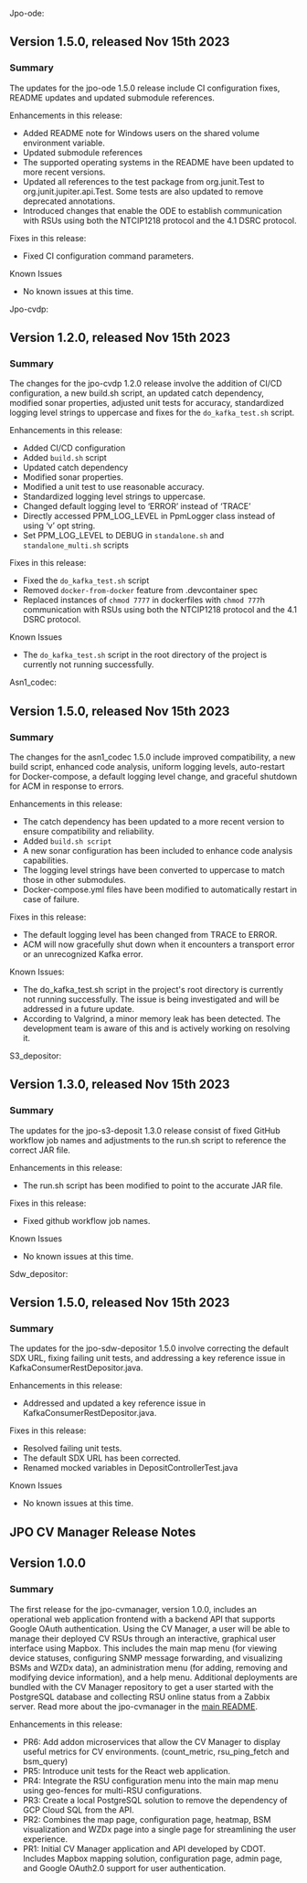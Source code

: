 Jpo-ode:

Version 1.5.0, released Nov 15th 2023
----------------------------------------

### **Summary**
The updates for the jpo-ode 1.5.0 release include CI configuration fixes, README updates and updated submodule references.

Enhancements in this release:
- Added README note for Windows users on the shared volume environment variable.
- Updated submodule references
- The supported operating systems in the README have been updated to more recent versions.
- Updated all references to the test package from org.junit.Test to org.junit.jupiter.api.Test. Some tests are also updated to remove deprecated annotations.
- Introduced changes that enable the ODE to establish communication with RSUs using both the NTCIP1218 protocol and the 4.1 DSRC protocol.

Fixes in this release:
- Fixed CI configuration command parameters.

Known Issues
- No known issues at this time.


Jpo-cvdp:

Version 1.2.0, released Nov 15th 2023
----------------------------------------

### **Summary**
The changes for the jpo-cvdp 1.2.0 release involve the addition of CI/CD configuration, a new build.sh script, an updated catch dependency, modified sonar properties, adjusted unit tests for accuracy, standardized logging level strings to uppercase and fixes for the `do_kafka_test.sh` script.

Enhancements in this release:
- Added CI/CD configuration
- Added `build.sh` script
- Updated catch dependency
- Modified sonar properties.
- Modified a unit test to use reasonable accuracy.
- Standardized logging level strings to uppercase.
- Changed default logging level to ‘ERROR’ instead of ‘TRACE’
- Directly accessed PPM_LOG_LEVEL in PpmLogger class instead of using ‘v’ opt string.
- Set PPM_LOG_LEVEL to DEBUG in `standalone.sh` and `standalone_multi.sh` scripts

Fixes in this release:
- Fixed the `do_kafka_test.sh` script
- Removed `docker-from-docker` feature from .devcontainer spec
- Replaced instances of `chmod 7777` in dockerfiles with `chmod 777`h communication with RSUs using both the NTCIP1218 protocol and the 4.1 DSRC protocol.

Known Issues
- The `do_kafka_test.sh` script in the root directory of the project is currently not running successfully.







Asn1_codec:

Version 1.5.0, released Nov 15th 2023
----------------------------------------

### **Summary**

The changes for the asn1_codec 1.5.0 include improved compatibility, a new build script, enhanced code analysis, uniform logging levels, auto-restart for Docker-compose, a default logging level change, and graceful shutdown for ACM in response to errors.

Enhancements in this release:
- The catch dependency has been updated to a more recent version to ensure compatibility and reliability.
- Added `build.sh script`
- A new sonar configuration has been included to enhance code analysis capabilities.
- The logging level strings have been converted to uppercase to match those in other submodules.
- Docker-compose.yml files have been modified to automatically restart in case of failure.

Fixes in this release:
- The default logging level has been changed from TRACE to ERROR.
- ACM will now gracefully shut down when it encounters a transport error or an unrecognized Kafka error.
  
Known Issues:
- The do_kafka_test.sh script in the project's root directory is currently not running successfully. The issue is being investigated and will be addressed in a future update.
- According to Valgrind, a minor memory leak has been detected. The development team is aware of this and is actively working on resolving it.




S3_depositor:

Version 1.3.0, released Nov 15th 2023
----------------------------------------

### **Summary**

The updates for the jpo-s3-deposit 1.3.0 release consist of fixed GitHub workflow job names and adjustments to the run.sh script to reference the correct JAR file.

Enhancements in this release:
- The run.sh script has been modified to point to the accurate JAR file.

Fixes in this release:
- Fixed github workflow job names.
  
Known Issues
- No known issues at this time.



Sdw_depositor:

Version 1.5.0, released Nov 15th 2023
----------------------------------------

### **Summary**

The updates for the jpo-sdw-depositor 1.5.0 involve correcting the default SDX URL, fixing failing unit tests, and addressing a key reference issue in KafkaConsumerRestDepositor.java.

Enhancements in this release:
- Addressed and updated a key reference issue in KafkaConsumerRestDepositor.java.
  
Fixes in this release:
- Resolved failing unit tests.
- The default SDX URL has been corrected.
- Renamed mocked variables in DepositControllerTest.java

Known Issues
- No known issues at this time.













































## JPO CV Manager Release Notes

## Version 1.0.0

### **Summary**

The first release for the jpo-cvmanager, version 1.0.0, includes an operational web application frontend with a backend API that supports Google OAuth authentication. Using the CV Manager, a user will be able to manage their deployed CV RSUs through an interactive, graphical user interface using Mapbox. This includes the main map menu (for viewing device statuses, configuring SNMP message forwarding, and visualizing BSMs and WZDx data), an administration menu (for adding, removing and modifying device information), and a help menu. Additional deployments are bundled with the CV Manager repository to get a user started with the PostgreSQL database and collecting RSU online status from a Zabbix server. Read more about the jpo-cvmanager in the [main README](../README.md).

Enhancements in this release:

- PR6: Add addon microservices that allow the CV Manager to display useful metrics for CV environments. (count_metric, rsu_ping_fetch and bsm_query)
- PR5: Introduce unit tests for the React web application.
- PR4: Integrate the RSU configuration menu into the main map menu using geo-fences for multi-RSU configurations.
- PR3: Create a local PostgreSQL solution to remove the dependency of GCP Cloud SQL from the API.
- PR2: Combines the map page, configuration page, heatmap, BSM visualization and WZDx page into a single page for streamlining the user experience.
- PR1: Initial CV Manager application and API developed by CDOT. Includes Mapbox mapping solution, configuration page, admin page, and Google OAuth2.0 support for user authentication.
